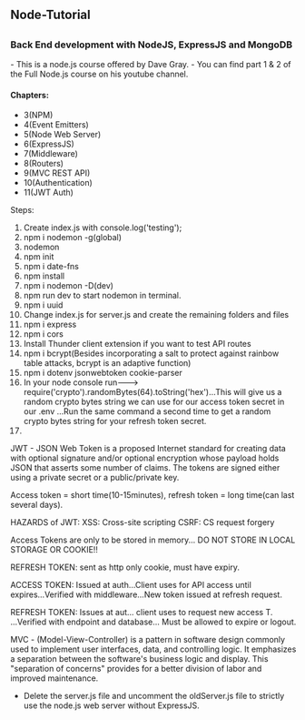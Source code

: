 <h2>Node-Tutorial<h2>
<h3>Back End development with NodeJS, ExpressJS and MongoDB</h3>
- This is a node.js course offered by Dave Gray.
- You can find part 1 & 2 of the Full Node.js course on his youtube channel.

<h4>Chapters:</h4>
<ul>
  <li>3(NPM)</li>
  <li>4(Event Emitters)</li>
  <li>5(Node Web Server)</li>
  <li>6(ExpressJS)</li>
  <li>7(Middleware)</li>
  <li>8(Routers)</li>
  <li>9(MVC REST API)</li>
  <li>10(Authentication)</li>
  <li>11(JWT Auth)</li>
</ul>


Steps:
1. Create index.js with console.log('testing');
2. npm i nodemon -g(global)
3. nodemon 
4. npm init 
5. npm i date-fns
6. npm install
7. npm i nodemon -D(dev)
8. npm run dev to start nodemon in terminal.
9. npm i uuid
10. Change index.js for server.js and create the remaining folders and files
11. npm i express
12. npm i cors
13. Install Thunder client extension if you want to test API routes
14. npm i bcrypt(Besides incorporating a salt to protect against rainbow table attacks, bcrypt is an adaptive function)
15. npm i dotenv jsonwebtoken cookie-parser
16. In your node console run--->    require('crypto').randomBytes(64).toString('hex')...This will give us a random crypto bytes string we can use for our access token secret in our .env ...Run the same command a second time to get a random crypto bytes string for your refresh token secret.
17. 



JWT - JSON Web Token is a proposed Internet standard for creating data with optional signature and/or optional encryption whose payload holds JSON that asserts some number of claims. The tokens are signed either using a private secret or a public/private key.

Access token = short time(10-15minutes), refresh token = long time(can last several days).

HAZARDS of JWT:
XSS: Cross-site scripting
CSRF: CS request forgery

Access Tokens are only to be stored in memory...
DO NOT STORE IN LOCAL STORAGE OR COOKIE!!

REFRESH TOKEN: sent as http only cookie, must have expiry.

ACCESS TOKEN: Issued at auth...Client uses for API access until expires...Verified with middleware...New token issued at refresh request.

REFRESH TOKEN: Issues at aut... client uses to request new access T. ...Verified with endpoint and database... Must be allowed to expire or logout.



MVC - (Model-View-Controller) is a pattern in software design commonly used to implement user interfaces, data, and controlling logic. It emphasizes a separation between the software's business logic and display. This "separation of concerns" provides for a better division of labor and improved maintenance.




- Delete the server.js file and uncomment the oldServer.js file to strictly use the node.js web server without ExpressJS.


<!-- Examples: -->
<!-- 
// Route handlers
app.get('/hello(.html)?', (req, res, next) => {
  console.log('attempted to load hello.html');
  next()
}, (req, res) => {
  res.send('Hello world!');
})

// Chaining route handlers(similar to middleware)
const one = (req, res, next) => {
  console.log('one');
  next();
}

const two = (req, res, next) => {
  console.log('two');
  next();
  }

const three = (req, res) => {
  console.log('three');
  res.send('Finished');
}

app.get('/chain(.html)?', [one, two, three]); -->